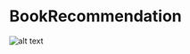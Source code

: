 # BookRecommendation


![alt text](https://github.com/[Moritz-Link]/[BookRecommendation]/blob/[main]/App.png?raw=true)